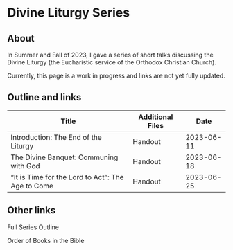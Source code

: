 # Divine Liturgy Series

## About
In Summer and Fall of 2023, I gave a series of short talks discussing the Divine Liturgy (the Eucharistic service of the Orthodox Christian Church).

Currently, this page is a work in progress and links are not yet fully updated.

## Outline and links

Title | Additional Files | Date 
---|---|---
Introduction: The End of the Liturgy | Handout | 2023-06-11
The Divine Banquet: Communing with God |  Handout | 2023-06-18
“It is Time for the Lord to Act”: The Age to Come | Handout | 2023-06-25

## Other links
Full Series Outline  

Order of Books in the Bible  
